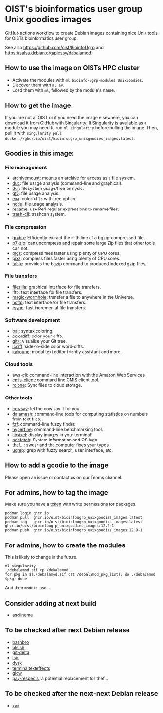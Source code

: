 OIST's bioinformatics user group Unix goodies images
====================================================

GitHub actions workflow to create Debian images containing nice Unix tools for
OISTs bioinformatics user group.

See also <https://github.com/oist/BioinfoUgrp> and
<https://salsa.debian.org/plessy/debalamod>.

## How to use the image on OISTs HPC cluster

 - Activate the modules with `ml bioinfo-ugrp-modules UnixGoodies`.
 - Discover them with `ml av`.
 - Load them with `ml`, followed by the module's name.  

## How to get the image:

If you are not at OIST or if you need the image elsewhere, you can download
it from GitHub with Singularity.  If Singularity is available as a module you
may need to run `ml singularity` before pulling the image.  Then, pull it with
`singularity pull docker://ghcr.io/oist/bioinfougrp_unixgoodies_images:latest`.

## Goodies in this image:

### File management

 - [archivemount](https://github.com/cybernoid/archivemount): mounts an archive for access as a file system.
 - [duc](https://duc.zevv.nl/): file usage analysis (command-line and graphical).
 - [duf](https://github.com/muesli/duf): filesystem usage/free analysis.
 - [gt5](https://gt5.sourceforge.net/): file usage analysis.
 - [exa](https://the.exa.website/): colorful `ls` with tree option.
 - [ncdu](https://dev.yorhel.nl/ncdu): file usage analysis.
 - [rename](https://metacpan.org/dist/File-Rename): use Perl regular expressions to rename files.
 - [trash-cli](https://github.com/andreafrancia/trash-cli): trashcan system.

### File compression

 - [grabix](https://github.com/arq5x/grabix): Efficiently extract the n-th line of a bgzip-compressed file.
 - [p7-zip](https://sourceforge.net/projects/p7zip/): can uncompress and repair some large Zip files that other tools can not.
 - [pigz](http://zlib.net/pigz/): compress files faster using plenty of CPU cores.
 - [pixz](https://github.com/vasi/pixz): compress files faster using plenty of CPU cores.
 - [tabix](https://github.com/samtools/htslib): provides the bgzip command to produced indexed gzip files.

### File transfers

 - [filezilla](https://filezilla-project.org/): graphical interface for file transfers.
 - [lftp](https://lftp.yar.ru/): text interface for file transfers.
 - [magic-wormhole](https://github.com/magic-wormhole/magic-wormhole): transfer a file to anywhere in the Universe.
 - [ncftp](http://www.ncftpd.com/ncftp/): text interface for file transfers.
 - [rsync](https://rsync.samba.org/): fast incremental file transfers.

### Software development

 - [bat](https://github.com/sharkdp/bat): syntax coloring.
 - [colordiff](https://www.colordiff.org/): color your diffs.
 - [gitk](https://git-scm.com/docs/gitk): visualise your Git tree.
 - [icdiff](https://www.jefftk.com/icdiff): side-to-side color word-diffs.
 - [kakoune](http://kakoune.org/): modal text editor friently assistant and more.

### Cloud tools

 - [aws-cli](https://github.com/aws/aws-cli): command-line interaction with the Amazon Web Services.
 - [cmis-client](https://github.com/tdf/libcmis): command line CMIS client tool.
 - [rclone](https://rclone.org/): Sync files to cloud storage.

### Other tools

 - [cowsay](https://web.archive.org/web/20071026043648/http://www.nog.net/~tony/warez/cowsay.shtml): let the cow say it for you.
 - [datamash](https://www.gnu.org/software/datamash/): command-line tools for computing statistics on numbers from text files.
 - [fzf](https://junegunn.github.io/fzf/): command-line fuzzy finder.
 - [hyperfine](https://github.com/sharkdp/hyperfine): command-line benchmarking tool.
 - [libsixel](https://saitoha.github.io/libsixel/): display images in your terminal!
 - [neofetch](https://github.com/dylanaraps/neofetch): System information and OS logo.
 - [thef...](https://github.com/nvbn/thefuck): swear and the computer fixes your typos.
 - [ugrep](https://ugrep.com/): grep with fuzzy search, user interface, etc.

## How to add a goodie to the image

Please open an issue or contact us on our Teams channel.

## For admins, how to tag the image

Make sure you have a
[token](https://docs.github.com/en/authentication/keeping-your-account-and-data-secure/creating-a-personal-access-token)
with write permissions for packages.

```
podman login ghcr.io
podman pull  ghcr.io/oist/bioinfougrp_unixgoodies_images:latest
podman tag   ghcr.io/oist/bioinfougrp_unixgoodies_images:latest ghcr.io/oist/bioinfougrp_unixgoodies_images:12.9-1
podman push  ghcr.io/oist/bioinfougrp_unixgoodies_images:12.9-1
```

## For admins, how to create the modules

This is likely to change in the future.

```
ml singularity
./debalamod.sif cp /debalamod .
for pkg in $(./debalamod.sif cat /debalamod_pkg_list); do ./debalamod $pkg; done
```

And then `module use …`

## Consider adding at next build

 - [asciinema](https://asciinema.org/)

## To be checked after next Debian release

 - [bashbro](https://github.com/victrixsoft/bashbro)
 - [ble.sh](https://github.com/akinomyoga/ble.sh)
 - [git-delta](https://github.com/dandavison/delta)
 - [lsix](https://github.com/hackerb9/lsix)
 - [dysk](https://github.com/Canop/dysk)
 - [terminaltexteffects](https://chrisbuilds.github.io/terminaltexteffects/appguide/)
 - [glow](https://github.com/charmbracelet/glow)
 - [pay-respects](https://github.com/iffse/pay-respects), a potential replacement for thef…

## To be checked after the next-next Debian release

 - [xan](https://github.com/medialab/xan)
